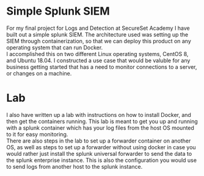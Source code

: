 # Simple Splunk SIEM

For my final project for Logs and Detection at SecureSet Academy I have built out a simple splunk SIEM. The architecture used was setting up the SIEM through containerization, so that we can deploy this product on any operating system that can run Docker.<br/> I accomplished this on two different Linux operating systems, CentOS 8, and Ubuntu 18.04. I constructed a use case that would be valuble for any business getting started that has a need to monitor connections to a server, or changes on a machine. 

# Lab

I also have written up a lab with instructions on how to install Docker, and then get the containers running. This lab is meant to get you up and running with a splunk container which has your log files from the host OS mounted to it for easy monitoring.<br/> There are also steps in the lab to set up a forwarder container on another OS, as well as steps to set up a forwarder without using docker in case you would rather just install the splunk universal forwarder to send the data to the splunk enterprise instance. This is also the configuration you would use to send logs from another host to the splunk instance.




